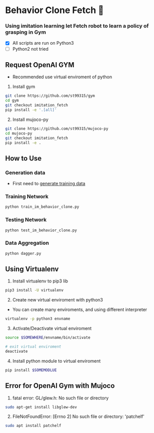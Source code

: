 # Behavior Clone Fetch :metal:
### Using imitation learning let Fetch robot to learn a policy of grasping in Gym

- [x] All scripts are run on Python3
- [ ] Python2 not tried

## Request OpenAI GYM
* Recommended use virtual enviroment of python

1. Install gym
```bash
git clone https://github.com/st99315/gym
cd gym
git checkout imitation_fetch
pip install -e '.[all]'
```

2. Install mujoco-py
```bash
git clone https://github.com/st99315/mujoco-py
cd mujoco-py
git checkout imitation_fetch
pip install -e .
```

## How to Use
### Generation data
* First need to [generate training data](./generation_data/README.md)

### Training Network
```bash
python train_im_behavior_clone.py
```

### Testing Network
```bash
python test_im_behavior_clone.py
```

### Data Aggregation
```bash
python dagger.py
```

## Using Virtualenv
1. Install virtualenv to pip3 lib
```bash
pip3 install -U virtualenv
```

2. Create new virtual enviroment with python3
* You can create many enviroments, and using different interpreter
```bash
virtualenv -p python3 envname
```

3. Activate/Deactivate virtual enviroment
```bash
source $SOMEWHERE/envname/bin/activate

# exit virtual enviroment
deactivate
```

4. Install python module to virtual enviroment
```bash
pip install $SOMEMODLUE
```

## Error for OpenAI Gym with Mujoco
1. fatal error: GL/glew.h: No such file or directory
```bash
sudo apt-get install libglew-dev
```

2. FileNotFoundError: [Errno 2] No such file or directory: 'patchelf'
```bash
sudo apt install patchelf
```
